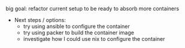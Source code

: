 big goal:
  refactor current setup to be ready to absorb more containers

  - Next steps / options:
    - try using ansible to configure the container
    - try using packer to build the container image
    - investigate how I could use nix to configure the container
